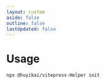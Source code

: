 ```yaml
---
layout: custom
aside: false
outline: false
lastUpdated: false
---
```


# Usage

```shell
npx @huyikai/vitepress-Helper init
```
